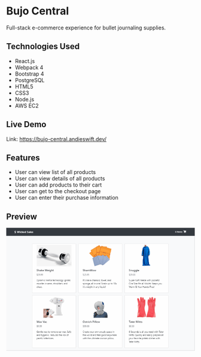 # Bujo Central
Full-stack e-commerce experience for bullet journaling supplies.

## Technologies Used
- React.js
- Webpack 4
- Bootstrap 4
- PostgreSQL
- HTML5
- CSS3
- Node.js
- AWS EC2

## Live Demo
Link: https://bujo-central.andieswift.dev/

## Features
- User can view list of all products
- User can view details of all products
- User can add products to their cart
- User can get to the checkout page
- User can enter their purchase information

## Preview
![Screenshot of App](server/public/images/wicked-sales.gif)
